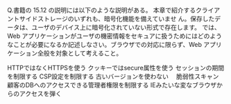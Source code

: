 Q.書籍の 15.12 の説明には以下のような説明がある。
本章で紹介するクライアントサイドストレージのいずれも、暗号化機能を備えていませ ん。保存したデータは、ユーザのデバイス上に暗号化されていない形式で存在します。
では、Web アプリケーションがユーザの機密情報をセキュアに扱うためにはどのようなことが必要になるか記述しなさい。ブラウザでの対応に限らず、Web アプリケーション全般を対象として考えること。

HTTPではなくHTTPSを使う
クッキーではsecure属性を使う
セッションの期間を制限する
CSP設定を制限する
古いバージョンを使わない　 
脆弱性スキャン
顧客のDBへのアクセスできる管理者権限を制限する
IEみたいな変なブラウザからのアクセスを弾く
